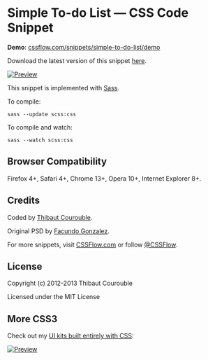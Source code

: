 # Simple To-do List — CSS Code Snippet

**Demo**: [cssflow.com/snippets/simple-to-do-list/demo](http://www.cssflow.com/snippets/simple-to-do-list/demo)

Download the latest version of this snippet [here](http://www.cssflow.com/snippets/simple-to-do-list.zip).

[![Preview](http://cdn.cssflow.com/snippets/simple-to-do-list/preview-580.png)](http://www.cssflow.com/snippets/simple-to-do-list)

This snippet is implemented with [Sass](https://github.com/nex3/sass).

To compile:

`sass --update scss:css`

To compile and watch:

`sass --watch scss:css`

## Browser Compatibility

Firefox 4+, Safari 4+, Chrome 13+, Opera 10+, Internet Explorer 8+.

## Credits

Coded by [Thibaut Courouble](http://thibaut.me).

Original PSD by [Facundo Gonzalez](http://drbl.in/bKOd).

For more snippets, visit [CSSFlow.com](http://www.cssflow.com) or follow [@CSSFlow](https://twitter.com/CSSFlow).

## License

Copyright (c) 2012-2013 Thibaut Courouble

Licensed under the MIT License

## More CSS3

Check out my [UI kits built entirely with CSS](http://www.cssflow.com/ui-kits):

[![Preview](http://cdn.cssflow.com/kits/all_kits_preview_850.png)](http://www.cssflow.com/ui-kits)
